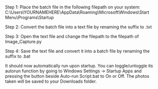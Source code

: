 Step 1: Place the batch file in the following filepath on your system: C:\Users\YOURNAMEHERE\AppData\Roaming\Microsoft\Windows\Start Menu\Programs\Startup

Step 2: Convert the batch file into a text file by renaming the suffix to .txt

Step 3: Open the text file and change the filepath to the filepath of Image_Capture.py

Step 4: Save the text file and convert it into a batch file by renaming the suffix to .bat


It should now automatically run upon startup. You can toggle/untoggle its autorun function by going to Windows Settings -> Startup Apps and pressing the button beside Auto-run Script.bat to On or Off.
The photos taken will be saved to your Downloads folder.

